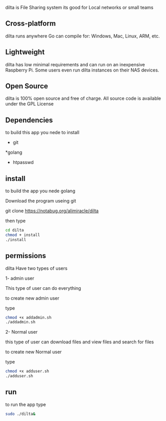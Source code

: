 dilta is File Sharing system
its good for Local networks or small teams
## Cross-platform 
dilta runs anywhere Go can compile for: Windows, Mac, Linux, ARM, etc.

## Lightweight 
dilta has low minimal requirements and can run on an inexpensive Raspberry Pi. Some users even run dilta instances on their NAS devices.
## Open Source
dilta is 100% open source and free of charge. All source code is available under the GPL License

## Dependencies

to build this app
you nede to install

* git

*golang

* htpasswd

## install


to build the app you nede golang

Download the program useing git

git clone https://notabug.org/alimiracle/dilta

then type
```bash
cd dilta
chmod + install
./install
```

## permissions

dilta Have two types of users

1- admin user

This type of user can do everything

to create new admin user

type 

```bash
chmod +x addadmin.sh
./addadmin.sh
```

2- Normal user

this type of  user can download files and view files and search for files

to create new Normal user

type

```bash
chmod +x adduser.sh
./adduser.sh
```
## run
to run the app
type 
```bash
sudo ./dilta&
```